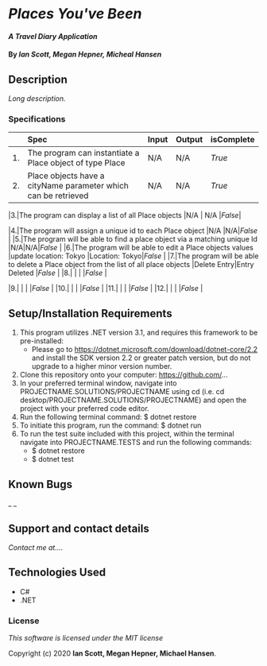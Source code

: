 # _Places You've Been_

#### _A Travel Diary Application_

#### By _**Ian Scott, Megan Hepner, Micheal Hansen**_

## Description

_Long description._

### Specifications
| | Spec | Input | Output | isComplete |
| :-------------     | :-------------     | :------------- | :------------- |:------------- |
|1.|The program can instantiate a Place object of type Place | N/A | N/A | _True_|
|2.|Place objects have a cityName parameter which can be retrieved | N/A  | N/A |_True_|

|3.|The program can display a list of all Place objects |N/A | N/A |_False_|

|4.|The program will assign a unique id to each Place object |N/A |N/A|_False_ |
|5.|The program will be able to find a place object via a matching unique Id |N/A|N/A|_False_ |
|6.|The program will be able to edit a Place objects values |update location: Tokyo |Location: Tokyo|_False_ |
|7.|The program will be able to delete a Place object from the list of all place objects |Delete Entry|Entry Deleted |_False_ |
|8.|  |  |  |_False_ |

|9.|  |  |  |_False_ |
|10.|  |  |  |_False_ |
|11.|  |  |  |_False_ |
|12.|  |  |  |_False_ |

## Setup/Installation Requirements

1. This program utilizes .NET version 3.1, and requires this framework to be pre-installed:
    * Please go to https://dotnet.microsoft.com/download/dotnet-core/2.2 and install the SDK   version 2.2 or greater patch version, but do not upgrade to a higher minor version number.
2. Clone this repository onto your computer: https://github.com/...
3. In your preferred terminal window, navigate into PROJECTNAME.SOLUTIONS/PROJECTNAME using cd (i.e. cd desktop/PROJECTNAME.SOLUTIONS/PROJECTNAME) and open the project with your preferred code editor.
4. Run the following terminal command: $ dotnet restore
5. To initiate this program, run the command: $ dotnet run
6. To run the test suite included with this project, within the terminal navigate into PROJECTNAME.TESTS and run the following commands:
    * $ dotnet restore
    * $ dotnet test


## Known Bugs

_ _

## Support and contact details

_Contact me at...._

## Technologies Used

- C#
- .NET

### License

_This software is licensed under the MIT license_

Copyright (c) 2020 **Ian Scott, Megan Hepner, Michael Hansen**.
